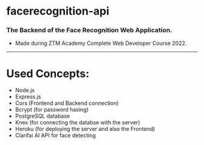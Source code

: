 # facerecognition-api
### The Backend of the Face Recognition Web Application.
- Made during ZTM Academy Complete Web Developer Course 2022.
---
# Used Concepts:
- Node.js
- Express.js
- Cors (Frontend and Backend connection)
- Bcrypt (for password hasing)
- PostgreSQL database
- Knex (for connecting the databse with the server)
- Heroku (for deploying the server and also the Frontend)
- Clarifai AI API for face detecting
